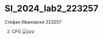 # SI_2024_lab2_223257
Стефан Ивановски 223257

2. CFG ![zzz](https://github.com/StefanI0001/SI_2024_lab2_223257/assets/128704761/5380972a-00ec-4d06-9197-b23516741112)
